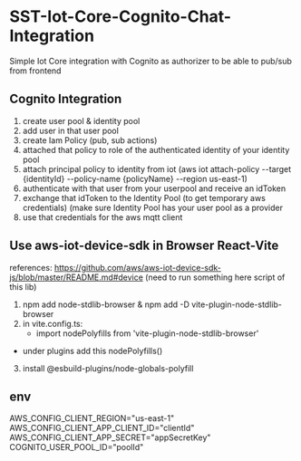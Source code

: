 # SST-Iot-Core-Cognito-Chat-Integration

Simple Iot Core integration with Cognito as authorizer to be able to pub/sub from frontend

## Cognito Integration

1. create user pool & identity pool
2. add user in that user pool
3. create Iam Policy (pub, sub actions)
4. attached that policy to role of the authenticated identity of your identity pool
5. attach principal policy to identity from iot (aws iot attach-policy --target {identityId} --policy-name {policyName} --region us-east-1)
6. authenticate with that user from your userpool and receive an idToken
7. exchange that idToken to the Identity Pool (to get temporary aws credentials) (make sure Identity Pool has your user pool as a provider
8. use that credentials for the aws mqtt client

## Use aws-iot-device-sdk in Browser React-Vite

references: https://github.com/aws/aws-iot-device-sdk-js/blob/master/README.md#device (need to run something here script of this lib)

1. npm add node-stdlib-browser & npm add -D vite-plugin-node-stdlib-browser
2. in vite.config.ts:
   - import nodePolyfills from 'vite-plugin-node-stdlib-browser'

- under plugins add this nodePolyfills()

3. install @esbuild-plugins/node-globals-polyfill

## env

AWS_CONFIG_CLIENT_REGION="us-east-1"
AWS_CONFIG_CLIENT_APP_CLIENT_ID="clientId"
AWS_CONFIG_CLIENT_APP_SECRET="appSecretKey"
COGNITO_USER_POOL_ID="poolId"
